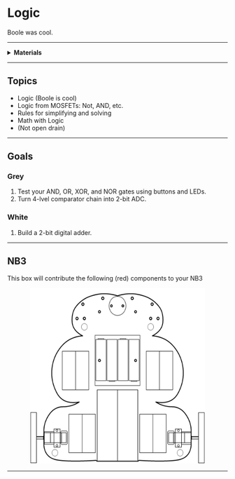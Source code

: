# Logic

Boole was cool.

----

<details><summary><b>Materials</b></summary><p>

Contents|Level|Description| # |Data|Link|
:-------|:---:|:----------|:-:|:--:|:--:|
Gate (AND)|10|4xAND gate|1|[-D-](_data/datasheets/AND_gates.pdf)|[-L-](https://uk.farnell.com/texas-instruments/cd4081be/ic-4000-cmos-4081-dip14-18v/dp/3120147)
Gate (OR)|10|4xOR gate|1|[-D-](_data/datasheets/OR_gates.pdf)|[-L-](https://uk.farnell.com/texas-instruments/cd4072be/ic-gate/dp/3120138)
Gate (NOR)|10|4xNOR gate|1|[-D-](_data/datasheets/NOR_gates.pdf)|[-L-](https://uk.farnell.com/texas-instruments/cd4001be/ic-nor-quad-4000-cmos-14dip/dp/3120100)
Gate (XOR)|10|4xXOR gate|1|[-D-](_data/datasheets/XOR_gates.pdf)|[-L-](https://uk.farnell.com/texas-instruments/cd4070be/ic-4000-cmos-4070-dip14-18v/dp/3120134)

</p></details>

----

## Topics

- Logic (Boole is cool)
- Logic from MOSFETs: Not, AND, etc.
- Rules for simplifying and solving
- Math with Logic
- (Not open drain)

----

## Goals

### Grey

1. Test your AND, OR, XOR, and NOR gates using buttons and LEDs.
2. Turn 4-lvel comparator chain into 2-bit ADC.

### White

1. Build a 2-bit digital adder.


----

## NB3

This box will contribute the following (red) components to your NB3

<p align="center">
<img src="_data/images/NB3_logic.png" alt="NB3 stage" width="400" height="400">
<p>

----
